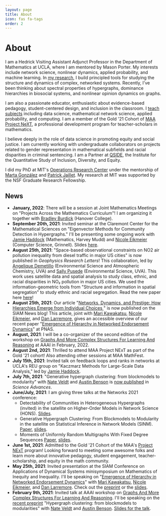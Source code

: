 ```yaml
---
layout: page
title: About
icon: fas fa-tags
order: 2
---
```


# About

I am a Hedrick Visiting Assistant Adjunct Professor in the Department of Mathematics at UCLA, where I am mentored by Mason Porter. My interests include network science, nonlinear dynamics, applied probability, and machine learning. In [my research](/research), I build principled tools for studying the structure and dynamics of complex, networked systems. Recently, I've been thinking about spectral properties of hypergraphs, dominance hierarchies in biosocial systems, and nonlinear opinion dynamics on graphs. 

I am also a passionate educator, enthusiastic about evidence-based pedagogy, student-centered design, and inclusion in the classroom. I [teach subjects](/teaching) including data science, mathematical network science, applied probability, and computing.  I am a member of the Gold '21 Cohort of [MAA Project NeXT](https://www.maa.org/programs-and-communities/professional-development/project-next), a professional development program for teacher-scholars in mathematics. 

I believe deeply in the role of data science in promoting equity and social justice.  I am currently working with undergraduate collaborators on projects related to gender representation in mathematical subfields and racial disparities in criminal sentencing. I am a Partner at [QSIDE](https://qsideinstitute.org/), the Institute for the Quantitative Study of Inclusion, Diversity, and Equity. 

I did my PhD at MIT's [Operations Research Center](https://www.mit.edu/~orc/) under the mentorship of [Marta González](https://ced.berkeley.edu/ced/faculty-staff/marta-gonzalez) and [Patrick Jaillet](http://web.mit.edu/jaillet/www/). My research at MIT was supported by the NSF Graduate Research Fellowship. 

## News

- **January, 2022**: There will be a session at Joint Mathematics Meetings on "Projects Across the Mathematics Curriculum"! I am organizing it together with [Bradley Burdick](https://sites.google.com/view/bradleylewisburdick) (Hanover College). 
- **September 20th, 2021**: Invited seminar at the Claremont Center for the Mathematical Sciences on "Eigenvector Methods for Community Detection in Hypergraphs." I'll be presenting some ongoing work with [Jamie Haddock](https://www.math.ucla.edu/~jhaddock/) (Mathematics, Harvey Mudd) and [Nicole Eikmeier](https://eikmeier.sites.grinnell.edu/) (Computer Science, Grinnell). Slides [here](http://www.philchodrow.com/talks/hypergraph-spectral/#1).
- **August 25th, 2021**: "Space-based observational constraints on NO2 air pollution inequality from diesel traffic in major US cities" is now published in *Geophysics Research Letters*! This collaboration, led by [Angelique Demetillo](https://maryangelique.com) (Environmental Science and Atmospheric Chemistry, UVA) and [Sally Pusede](https://pusede.evsc.virginia.edu) (Environmental Science, UVA). This work uses satellite data and spatial analysis to study class, ethnic, and racial disparities in NO₂ pollution in major US cities. We used the information-geometric tools from "Structure and information in spatial segregation" to study ethnic and racial segregation. Read the new paper here [here](https://agupubs.onlinelibrary.wiley.com/doi/10.1029/2021GL094333)!
- **August 25th, 2021**: Our article "[Networks, Dynamics, and Prestige: How Hierarchies Emerge from Individual Choices
](https://sinews.siam.org/Details-Page/networks-dynamics-and-prestige-how-hierarchies-emerge-from-individual-choices)" is now published on the SIAM News blog! This article, joint with [Mari Kawakatsu](https://www.marikawakatsu.com/), [Nicole Eikmeier](https://eikmeier.sites.grinnell.edu/), and [Dan Larremore](https://larremorelab.github.io/), gives an accessible overview of our recent paper "[Emergence of Hierarchy in Networked Endorsement Dynamics](https://www.pnas.org/content/118/16/e2015188118.short)" at PNAS. 
- **August, 2021**: I will be a co-organizer of the second edition of the workshop on [Graphs And More Complex Structures For Learning And Reasoning](https://sites.google.com/view/gclr2021/speakers) at AAAI in February, 2022. 
- **August 2nd, 2021**: Thrilled to attend MAA Project NExT as part of the Gold '21 cohort! Also attending other sessions at MAA MathFest. 
- **July 15th, 2021**: Invited talk on feedback loops and ranks in networks at UCLA's REU group on "Kaczmarz Methods for Large-Scale Data Analysis," led by [Jamie Haddock](https://www.math.ucla.edu/~jhaddock/). 
- **July 7th, 2021**: "Generative hypergraph clustering: from blockmodels to modularity" with [Nate Veldt](https://people.cam.cornell.edu/lnv22/) and [Austin Benson](https://www.cs.cornell.edu/~arb/) is [now published](https://advances.sciencemag.org/content/7/28/eabh1303) in *Science Advances*.  
- **June/July, 2021**: I am giving three talks at the Networks 2021 conference: 
  - Detectability of Communities in Heterogeneous Hypergraphs (invited) in the satellite on Higher-Order Models in Network Science (HONS). [Slides](https://philchodrow.github.io/talks/HONS21/short#1). 
  - Generative Hypergraph Clustering: From Blockmodels to Modularity in the satellite on Statistical Inference in Network Models (SINM). [Paper](https://arxiv.org/pdf/2101.09611.pdf), [slides](https://philchodrow.github.io/talks/hmod/short#1). 
  - Moments of Uniformly Random Multigraphs With Fixed Degree Sequences [Paper](https://epubs.siam.org/doi/pdf/10.1137/19M1288772), [slides](https://philchodrow.github.io/talks/multigraph_moments/SIAMNS20). 
- **June 1st, 2021**: Admitted to the Gold '21 Cohort of the MAA's [Project NExT](https://www.maa.org/programs-and-communities/professional-development/project-next) program! Looking forward to meeting some awesome folks and learn more about innovative pedagogy, student engagement, teacher-scholarship, and equity in the math community.  
- **May 25th, 2021**: Invited presentation at the SIAM Conference on Applications of Dynamical Systems minisymposium on Mathematics of Inequity and Inequality. I'll be speaking on "[Emergence of Hierarchy in Networked Endorsement Dynamics](https://www.pnas.org/content/118/16/e2015188118.short)" with  [Mari Kawakatsu](https://www.marikawakatsu.com/), [Nicole Eikmeier](https://eikmeier.sites.grinnell.edu/), and [Dan Larremore](https://larremorelab.github.io/). Check out the [preprint](https://arxiv.org/abs/2007.04448) or the [slides](https://philchodrow.github.io/talks/emergence-of-hierarchy/short).
- **February 9th, 2021**: Invited talk at AAAI workshop on [Graphs And More Complex Structures For Learning And Reasoning](https://sites.google.com/view/gclr2021/speakers). I'll be speaking on the [recent preprint](https://arxiv.org/abs/2101.09611) "Hypergraph clustering: from blockmodels to modularities"  with [Nate Veldt](https://people.cam.cornell.edu/lnv22/) and [Austin Benson](https://www.cs.cornell.edu/~arb/). [Slides for the talk](https://philchodrow.github.io/talks/hmod/#1). 
